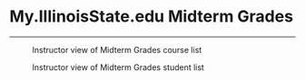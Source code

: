 # My.IllinoisState.edu Midterm Grades
---

<figure>
<img src="/maryditchen/images/midterm-grades-instructor-courses.png" alt="" />
<figcaption>Instructor view of Midterm Grades course list</figcaption>
</figure>

<figure>
<img src="/maryditchen/images/midterm-grades-instructor-grades.png" alt="" />
<figcaption>Instructor view of Midterm Grades student list</figcaption>
</figure>